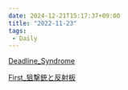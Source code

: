 ```yaml
---
date: 2024-12-21T15:17:37+09:00
title: "2022-11-23"
tags:
 - Daily
---
```


[Deadline_Syndrome](../Bar/Novel/Topics/Deadline_Syndrome.md)

[First_狙撃銃と反射板](../Task/First_狙撃銃と反射板.md)